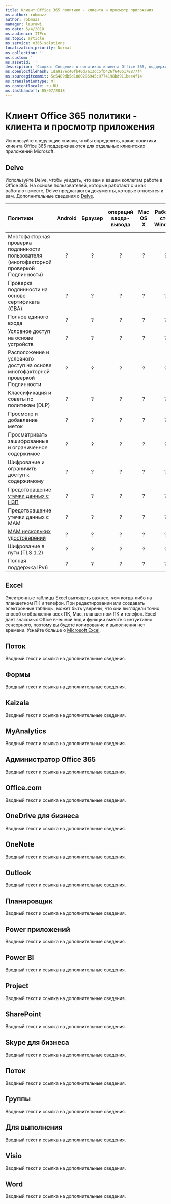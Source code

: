 ```yaml
---
title: Клиент Office 365 политики - клиента и просмотр приложения
ms.author: robmazz
author: robmazz
manager: laurawi
ms.date: 5/4/2018
ms.audience: ITPro
ms.topic: article
ms.service: o365-solutions
localization_priority: Normal
ms.collection: ''
ms.custom: ''
ms.assetid: ''
description: 'Сводка: Сведения о политиках клиента Office 365, поддерживаемых приложением Android, браузеры, операций ввода-вывода, Mac OS X, Windows и Windows Mobile.'
ms.openlocfilehash: 1da917ec40fb40d7a13dc5fb426f640b178877f4
ms.sourcegitcommit: 5c5489db5d1000296945c9774198bd911bee4f14
ms.translationtype: MT
ms.contentlocale: ru-RU
ms.lasthandoff: 05/07/2018
---
```

# <a name="office-365-client-policies---client-and-app-view"></a>Клиент Office 365 политики - клиента и просмотр приложения
Используйте следующие списки, чтобы определить, какие политики клиента Office 365 поддерживаются для отдельных клиентских приложений Microsoft.

## <a name="delve"></a>Delve
Используйте Delve, чтобы увидеть, что вам и вашим коллегам работе в Office 365. На основе пользователей, которые работают с и как работают вместе, Delve предлагаются документы, которые относятся к вам. Дополнительные сведения о [Delve](https://support.office.com/en-us/article/What-is-Office-Delve-1315665a-c6af-4409-a28d-49f8916878ca).

|**Политики**|**Android**|**Браузер**|**операций ввода-вывода**|**Mac OS X**|**Рабочий стол Windows**|**Windows 10 Mobile**|**Современные приложения для Windows 10**|
|:-----|:-----:|:------:|:------:|:-----:|:-----:|:-----:|:-----:|
| Многофакторная проверка подлинности пользователя (многофакторной проверкой Подлинности) | ? | ? | ? | ? | ? | ? | ? |
| Проверка подлинности на основе сертификата (CBA) | ? | ? | ? | ? | ? | ? | ? |
| Полное единого входа | ? | ? | ? | ? | ? | ? | ? |
| Условное доступ на основе устройств | ? | ? | ? | ? | ? | ? | ? |
| Расположение и условного доступ на основе многофакторной проверкой Подлинности | ? | ? | ? | ? | ? | ? | ? |
| Классификация и советы по политикам (DLP) | ? | ? | ? | ? | ? | ? | ? |
| Просмотр и добавление меток | ? | ? | ? | ? | ? | ? | ? |
| Просматривать зашифрованные и ограниченное содержимое | ? | ? | ? | ? | ? | ? | ? |
| Шифрование и ограничить доступ к содержимому | ? | ? | ? | ? | ? | ? | ? |
| [Предотвращение утечки данных с НЗП](https://docs.microsoft.com/en-us/windows/security/information-protection/windows-information-protection/protect-enterprise-data-using-wip) | ? | ? | ? | ? | ? | ? | ? |
| Предотвращение утечки данных с MAM | ? | ? | ? | ? | ? | ? | ? |
| [MAM нескольких удостоверений](https://docs.microsoft.com/en-us/enterprise-mobility-security/solutions/fasttrack-how-to-use-apps-with-multi-identity-support) | ? | ? | ? | ? | ? | ? | ? |
| Шифрование в пути (TLS 1.2) | ? | ? | ? | ? | ? | ? | ? |
| Полная поддержка IPv6 | ? | ? | ? | ? | ? | ? | ? |

## <a name="excel"></a>Excel
Электронные таблицы Excel выглядеть важнее, чем когда-либо на планшетном ПК и телефон. При редактировании или создавать электронные таблицы, может быть уверены, что они выглядели точно способ отображения всех ПК, Mac, планшетном ПК и телефон. Excel дает знакомых Office внешний вид и функции вместе с интуитивно сенсорного, поэтому вы будете копирование и выполнения нет времени. Узнайте больше о [Microsoft Excel](https://support.office.com/en-us/excel).

## <a name="flow"></a>Поток
Вводный текст и ссылка на дополнительные сведения.

## <a name="forms"></a>Формы
Вводный текст и ссылка на дополнительные сведения.

## <a name="kaizala"></a>Kaizala
Вводный текст и ссылка на дополнительные сведения.

## <a name="myanalytics"></a>MyAnalytics
Вводный текст и ссылка на дополнительные сведения.

## <a name="office-365-admin"></a>Администратор Office 365
Вводный текст и ссылка на дополнительные сведения.

## <a name="officecom"></a>Office.com
Вводный текст и ссылка на дополнительные сведения.

## <a name="onedrive-for-business"></a>OneDrive для бизнеса
Вводный текст и ссылка на дополнительные сведения.

## <a name="onenote"></a>OneNote
Вводный текст и ссылка на дополнительные сведения.

## <a name="outlook"></a>Outlook
Вводный текст и ссылка на дополнительные сведения.

## <a name="planner"></a>Планировщик
Вводный текст и ссылка на дополнительные сведения.

## <a name="power-apps"></a>Power приложений
Вводный текст и ссылка на дополнительные сведения.

## <a name="power-bi"></a>Power BI
Вводный текст и ссылка на дополнительные сведения.

## <a name="project"></a>Project
Вводный текст и ссылка на дополнительные сведения.

## <a name="sharepoint"></a>SharePoint
Вводный текст и ссылка на дополнительные сведения.

## <a name="skype-for-business"></a>Skype для бизнеса
Вводный текст и ссылка на дополнительные сведения.

## <a name="stream"></a>Поток
Вводный текст и ссылка на дополнительные сведения.

## <a name="teams"></a>Группы
Вводный текст и ссылка на дополнительные сведения.

## <a name="to-do"></a>Для выполнения
Вводный текст и ссылка на дополнительные сведения.

## <a name="visio"></a>Visio
Вводный текст и ссылка на дополнительные сведения.

## <a name="word"></a>Word
Вводный текст и ссылка на дополнительные сведения.



